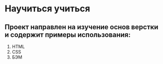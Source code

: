 # Научиться учиться

## Проект направлен на изучение основ верстки и содержит примеры использования:

1. HTML
2. CSS
3. БЭМ
